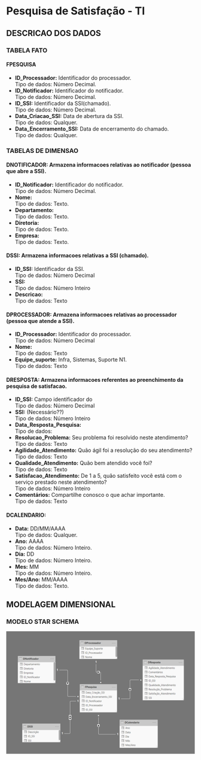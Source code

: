 # Pesquisa de Satisfação - TI

## DESCRICAO DOS DADOS

### TABELA FATO

#### FPESQUISA
* **ID_Processador:** Identificador do processador.<br>
   Tipo de dados: Número Decimal.
* **ID_Notificador:** Identificador do notificador.<br>
   Tipo de dados: Número Decimal.
* **ID_SSI:** Identificador da SSI(chamado).<br>
   Tipo de dados: Número Decimal.
* **Data_Criacao_SSI:** Data de abertura da SSI.<br>
   Tipo de dados: Qualquer.
* **Data_Encerramento_SSI:** Data de encerramento do chamado.<br>
   Tipo de dados: Qualquer.

### TABELAS DE DIMENSAO

#### DNOTIFICADOR: Armazena informacoes relativas ao notificador (pessoa que abre a SSI).<br>
* **ID_Notificador:** Identificador do notificador.<br>
   Tipo de dados: Número Decimal.
* **Nome:** <br>
   Tipo de dados: Texto.
* **Departamento:** <br>
   Tipo de dados: Texto.
* **Diretoria:** <br>
   Tipo de dados: Texto.
* **Empresa:** <br>
   Tipo de dados: Texto.

#### DSSI: Armazena informacoes relativas a SSI (chamado).<br>
* **ID_SSI:** Identificador da SSI.<br>
   Tipo de dados: Número Decimal
* **SSI:** <br>
   Tipo de dados: Número Inteiro
* **Descricao:** <br>
   Tipo de dados: Texto

#### DPROCESSADOR: Armazena informacoes relativas ao processador (pessoa que atende a SSI).<br>
* **ID_Processador:** Identificador do processador.<br>
   Tipo de dados: Número Decimal
* **Nome:** <br>
   Tipo de dados: Texto
* **Equipe_suporte:** Infra, Sistemas, Suporte N1.<br>
   Tipo de dados: Texto

#### DRESPOSTA: Armazena informacoes referentes ao preenchimento da pesquisa de satisfacao.<br>
* **ID_SSI:** Campo identificador do<br>
   Tipo de dados: Número Decimal
* **SSI:** (Necessário??)<br>
   Tipo de dados: Número Inteiro
* **Data_Resposta_Pesquisa:** <br>
   Tipo de dados:
* **Resolucao_Problema:** Seu problema foi resolvido neste atendimento? <br>
   Tipo de dados: Texto
* **Agilidade_Atendimento:** Quão ágil foi a resolução do seu atendimento?<br>
   Tipo de dados: Texto
* **Qualidade_Atendimento:** Quão bem atendido você foi?<br>
   Tipo de dados: Texto
* **Satisfacao_Atendimento:** De 1 a 5, quão satisfeito você está com o serviço prestado neste atendimento?<br>
   Tipo de dados: Número Inteiro
* **Comentários:** Compartilhe conosco o que achar importante.<br>
   Tipo de dados: Texto


#### DCALENDARIO:
* **Data:** DD/MM/AAAA<br>
   Tipo de dados: Qualquer.
* **Ano:** AAAA<br>
   Tipo de dados: Número Inteiro.
* **Dia:** DD<br>
   Tipo de dados: Número Inteiro.
* **Mes:** MM<br>
   Tipo de dados: Número Inteiro.
* **Mes/Ano:** MM/AAAA<br>
   Tipo de dados: Texto.


## MODELAGEM DIMENSIONAL

### MODELO STAR SCHEMA

![Alt text](https://github.com/danielasalomao/pesquisa/blob/v1/Star_Schema.png)

